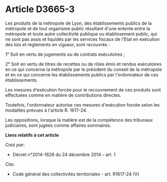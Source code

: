 # Article D3665-3

Les produits de la métropole de Lyon, des établissements publics de la métropole et de tout organisme public résultant d'une
entente entre la métropole et toute autre collectivité publique ou établissement public, qui ne sont pas assis et liquidés
par les services fiscaux de l'Etat en exécution des lois et règlements en vigueur, sont recouvrés : 

1° Soit en vertu de jugements ou de contrats exécutoires ; 

2° Soit en vertu de titres de recettes ou de rôles émis et rendus exécutoires en ce qui concerne la métropole par le
président du conseil de la métropole et en ce qui concerne les établissements publics par l'ordonnateur de ces
établissements. 

Les mesures d'exécution forcée pour le recouvrement de ces produits sont effectuées comme en matière de contributions
directes. 

Toutefois, l'ordonnateur autorise ces mesures d'exécution forcée selon les modalités prévues à l'article R. 1617-24. 

Les oppositions, lorsque la matière est de la compétence des tribunaux judiciaires, sont jugées comme affaires sommaires.

**Liens relatifs à cet article**

_Créé par_:

  - Décret n°2014-1626 du 24 décembre 2014 - art. 1

_Cite_:

  - Code général des collectivités territoriales - art. R1617-24 (V)
